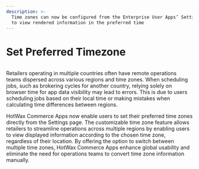 ```yaml
---
description: >-
  Time zones can now be configured from the Enterprise User Apps’ Settings page
  to view rendered information in the preferred time
---
```


# Set Preferred Timezone

<figure><img src="https://www.hotwax.co/hubfs/Product%20Updates%20and%20Release%20Notes/2023/February%202023/Product%20Update/Feature%20Image/PU2%20(1).png" alt=""><figcaption></figcaption></figure>

Retailers operating in multiple countries often have remote operations teams dispersed across various regions and time zones. When scheduling jobs, such as brokering cycles for another country, relying solely on browser time for app data visibility may lead to errors. This is due to users scheduling jobs based on their local time or making mistakes when calculating time differences between regions.

HotWax Commerce Apps now enable users to set their preferred time zones directly from the Settings page. The customizable time zone feature allows retailers to streamline operations across multiple regions by enabling users to view displayed information according to the chosen time zone, regardless of their location. By offering the option to switch between multiple time zones, HotWax Commerce Apps enhance global usability and eliminate the need for operations teams to convert time zone information manually.
